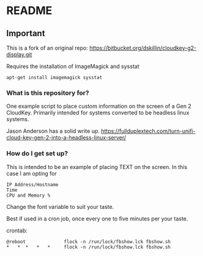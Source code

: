 # README #

## Important ##

This is a fork of an original repo: https://bitbucket.org/dskillin/cloudkey-g2-display.git

Requires the installation of ImageMagick and sysstat

`apt-get install imagemagick sysstat`

### What is this repository for? ###

One example script to place custom information on the screen of a Gen 2 CloudKey.
Primarily intended for systems converted to be headless linux systems.

Jason Anderson has a solid write up.
https://fullduplextech.com/turn-unifi-cloud-key-gen-2-into-a-headless-linux-server/

### How do I get set up? ###

This is intended to be an example of placing TEXT on the screen.  In this case I am opting for
```
IP Address/Hostname
Time
CPU and Memory %
```
Change the font variable to suit your taste.

Best if used in a cron job, once every one to five minutes per your taste.

crontab:
```
@reboot              flock -n /run/lock/fbshow.lck fbshow.sh
*   *  *   *   *     flock -n /run/lock/fbshow.lck fbshow.sh
```

